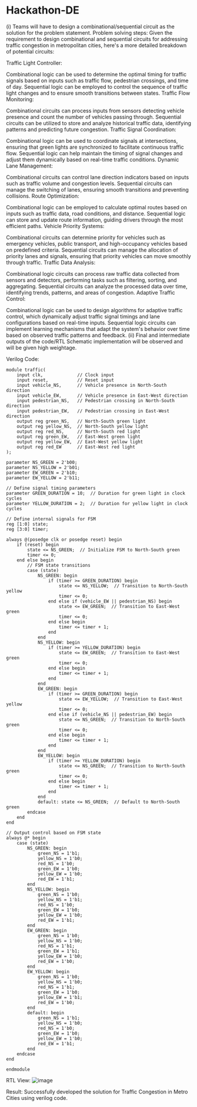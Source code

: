 # Hackathon-DE
(i) Teams will have to design a combinational/sequential circuit as the solution for the problem statement.
Problem solving steps:
Given the requirement to design combinational and sequential circuits for addressing traffic congestion in metropolitan cities, here's a more detailed breakdown of potential circuits:

Traffic Light Controller:

Combinational logic can be used to determine the optimal timing for traffic signals based on inputs such as traffic flow, pedestrian crossings, and time of day.
Sequential logic can be employed to control the sequence of traffic light changes and to ensure smooth transitions between states.
Traffic Flow Monitoring:

Combinational circuits can process inputs from sensors detecting vehicle presence and count the number of vehicles passing through.
Sequential circuits can be utilized to store and analyze historical traffic data, identifying patterns and predicting future congestion.
Traffic Signal Coordination:

Combinational logic can be used to coordinate signals at intersections, ensuring that green lights are synchronized to facilitate continuous traffic flow.
Sequential logic can help maintain the timing of signal changes and adjust them dynamically based on real-time traffic conditions.
Dynamic Lane Management:

Combinational circuits can control lane direction indicators based on inputs such as traffic volume and congestion levels.
Sequential circuits can manage the switching of lanes, ensuring smooth transitions and preventing collisions.
Route Optimization:

Combinational logic can be employed to calculate optimal routes based on inputs such as traffic data, road conditions, and distance.
Sequential logic can store and update route information, guiding drivers through the most efficient paths.
Vehicle Priority Systems:

Combinational circuits can determine priority for vehicles such as emergency vehicles, public transport, and high-occupancy vehicles based on predefined criteria.
Sequential circuits can manage the allocation of priority lanes and signals, ensuring that priority vehicles can move smoothly through traffic.
Traffic Data Analysis:

Combinational logic circuits can process raw traffic data collected from sensors and detectors, performing tasks such as filtering, sorting, and aggregating.
Sequential circuits can analyze the processed data over time, identifying trends, patterns, and areas of congestion.
Adaptive Traffic Control:

Combinational logic can be used to design algorithms for adaptive traffic control, which dynamically adjust traffic signal timings and lane configurations based on real-time inputs.
Sequential logic circuits can implement learning mechanisms that adapt the system's behavior over time based on observed traffic patterns and feedback.
(ii) Final and intermediate outputs of the code/RTL Schematic implementation will be observed and will be given high weightage.

Verilog Code:
```
module traffic(
    input clk,             // Clock input
    input reset,           // Reset input
    input vehicle_NS,      // Vehicle presence in North-South direction
    input vehicle_EW,      // Vehicle presence in East-West direction
    input pedestrian_NS,   // Pedestrian crossing in North-South direction
    input pedestrian_EW,   // Pedestrian crossing in East-West direction
    output reg green_NS,   // North-South green light
    output reg yellow_NS,  // North-South yellow light
    output reg red_NS,     // North-South red light
    output reg green_EW,   // East-West green light
    output reg yellow_EW,  // East-West yellow light
    output reg red_EW      // East-West red light
);

parameter NS_GREEN = 2'b00;
parameter NS_YELLOW = 2'b01;
parameter EW_GREEN = 2'b10;
parameter EW_YELLOW = 2'b11;

// Define signal timing parameters
parameter GREEN_DURATION = 10;  // Duration for green light in clock cycles
parameter YELLOW_DURATION = 2;  // Duration for yellow light in clock cycles

// Define internal signals for FSM
reg [1:0] state;
reg [3:0] timer;

always @(posedge clk or posedge reset) begin
    if (reset) begin
        state <= NS_GREEN;  // Initialize FSM to North-South green
        timer <= 0;
    end else begin
        // FSM state transitions
        case (state)
            NS_GREEN: begin
                if (timer >= GREEN_DURATION) begin
                    state <= NS_YELLOW;  // Transition to North-South yellow
                    timer <= 0;
                end else if (vehicle_EW || pedestrian_NS) begin
                    state <= EW_GREEN;  // Transition to East-West green
                    timer <= 0;
                end else begin
                    timer <= timer + 1;
                end
            end
            NS_YELLOW: begin
                if (timer >= YELLOW_DURATION) begin
                    state <= EW_GREEN;  // Transition to East-West green
                    timer <= 0;
                end else begin
                    timer <= timer + 1;
                end
            end
            EW_GREEN: begin
                if (timer >= GREEN_DURATION) begin
                    state <= EW_YELLOW;  // Transition to East-West yellow
                    timer <= 0;
                end else if (vehicle_NS || pedestrian_EW) begin
                    state <= NS_GREEN;  // Transition to North-South green
                    timer <= 0;
                end else begin
                    timer <= timer + 1;
                end
            end
            EW_YELLOW: begin
                if (timer >= YELLOW_DURATION) begin
                    state <= NS_GREEN;  // Transition to North-South green
                    timer <= 0;
                end else begin
                    timer <= timer + 1;
                end
            end
            default: state <= NS_GREEN;  // Default to North-South green
        endcase
    end
end

// Output control based on FSM state
always @* begin
    case (state)
        NS_GREEN: begin
            green_NS = 1'b1;
            yellow_NS = 1'b0;
            red_NS = 1'b0;
            green_EW = 1'b0;
            yellow_EW = 1'b0;
            red_EW = 1'b1;
        end
        NS_YELLOW: begin
            green_NS = 1'b0;
            yellow_NS = 1'b1;
            red_NS = 1'b0;
            green_EW = 1'b0;
            yellow_EW = 1'b0;
            red_EW = 1'b1;
        end
        EW_GREEN: begin
            green_NS = 1'b0;
            yellow_NS = 1'b0;
            red_NS = 1'b1;
            green_EW = 1'b1;
            yellow_EW = 1'b0;
            red_EW = 1'b0;
        end
        EW_YELLOW: begin
            green_NS = 1'b0;
            yellow_NS = 1'b0;
            red_NS = 1'b1;
            green_EW = 1'b0;
            yellow_EW = 1'b1;
            red_EW = 1'b0;
        end
        default: begin
            green_NS = 1'b1;
            yellow_NS = 1'b0;
            red_NS = 1'b0;
            green_EW = 1'b0;
            yellow_EW = 1'b0;
            red_EW = 1'b1;
        end
    endcase
end

endmodule
```
RTL View:
![image](https://github.com/Nagasaichowdary/Hackathan/assets/155174528/6b97ecc6-a623-4c6d-82a0-a1411ab50b72)

Result:
Successfully developed the solution for Traffic Congestion in Metro Cities using verilog code.
